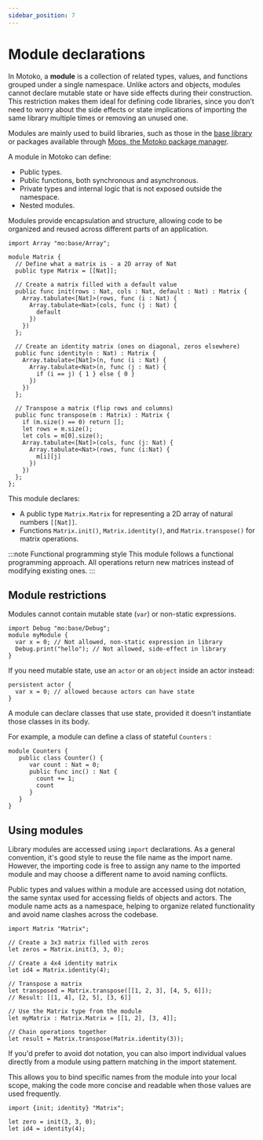 ```yaml
---
sidebar_position: 7
---
```


# Module declarations

In Motoko, a **module** is a collection of related types, values, and functions grouped under a single namespace. Unlike actors and objects, modules cannot declare mutable state or have side effects during their construction. This restriction makes them ideal for defining code libraries, since you don’t need to worry about the side effects or state implications of importing the same library multiple times or removing an unused one.

Modules are mainly used to build libraries, such as those in the [base library](https://internetcomputer.org/docs/motoko/main/base/) or packages available through [Mops, the Motoko package manager](https://mops.one).

A module in Motoko can define:

- Public types.
- Public functions, both synchronous and asynchronous.
- Private types and internal logic that is not exposed outside the namespace.
- Nested modules.

Modules provide encapsulation and structure, allowing code to be organized and reused across different parts of an application.

```motoko no-repl
import Array "mo:base/Array";

module Matrix {
  // Define what a matrix is - a 2D array of Nat
  public type Matrix = [[Nat]];

  // Create a matrix filled with a default value
  public func init(rows : Nat, cols : Nat, default : Nat) : Matrix {
    Array.tabulate<[Nat]>(rows, func (i : Nat) {
      Array.tabulate<Nat>(cols, func (j : Nat) {
        default
      })
    })
  };

  // Create an identity matrix (ones on diagonal, zeros elsewhere)
  public func identity(n : Nat) : Matrix {
    Array.tabulate<[Nat]>(n, func (i : Nat) {
      Array.tabulate<Nat>(n, func (j : Nat) {
        if (i == j) { 1 } else { 0 }
      })
    })
  };

  // Transpose a matrix (flip rows and columns)
  public func transpose(m : Matrix) : Matrix {
    if (m.size() == 0) return [];
    let rows = m.size();
    let cols = m[0].size();
    Array.tabulate<[Nat]>(cols, func (j: Nat) {
      Array.tabulate<Nat>(rows, func (i:Nat) {
        m[i][j]
      })
    })
  };
};
```

This module declares:

- A public type `Matrix.Matrix` for representing a 2D array of natural numbers `[[Nat]]`.
- Functions `Matrix.init()`, `Matrix.identity()`, and `Matrix.transpose()` for matrix operations.

:::note Functional programming style
This module follows a functional programming approach. All operations return new matrices instead of modifying existing ones.
:::


## Module restrictions

Modules cannot contain mutable state (`var`) or non-static expressions.

```motoko no-repl
import Debug "mo:base/Debug";
module myModule {
  var x = 0; // Not allowed, non-static expression in library
  Debug.print("hello"); // Not allowed, side-effect in library
}
```

If you need mutable state, use an `actor` or an `object` inside an actor instead:

```motoko no-repl
persistent actor {
  var x = 0; // allowed because actors can have state
}
```

A module can declare classes that use state, provided it doesn't instantiate those classes in its body.

For example, a module can define a class of stateful `Counters` :

``` motoko no-repl
module Counters {
   public class Counter() {
      var count : Nat = 0;
      public func inc() : Nat {
        count += 1;
        count
      }
   }
}
```

## Using modules

Library modules are accessed using `import` declarations. As a general convention, it's good style to reuse the file name as the import name.
However, the importing code is free to assign any name to the imported module and may choose a different name to avoid naming conflicts.

Public types and values within a module are accessed using dot notation, the same syntax used for accessing fields of objects and actors. The module name acts as a namespace, helping to organize related functionality and avoid name clashes across the codebase.

```motoko no-repl
import Matrix "Matrix";

// Create a 3x3 matrix filled with zeros
let zeros = Matrix.init(3, 3, 0);

// Create a 4x4 identity matrix
let id4 = Matrix.identity(4);

// Transpose a matrix
let transposed = Matrix.transpose([[1, 2, 3], [4, 5, 6]]);
// Result: [[1, 4], [2, 5], [3, 6]]

// Use the Matrix type from the module
let myMatrix : Matrix.Matrix = [[1, 2], [3, 4]];

// Chain operations together
let result = Matrix.transpose(Matrix.identity(3));
```

If you'd prefer to avoid dot notation, you can also import individual values directly from a module using pattern matching in the import statement.

This allows you to bind specific names from the module into your local scope, making the code more concise and readable when those values are used frequently.

``` motoko no-repl
import {init; identity} "Matrix";

let zero = init(3, 3, 0);
let id4 = identity(4);
```
<!-- TODO (future): short section on module classes, perhaps for square (n*n) matrices? -->

